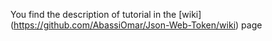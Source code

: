 
You find the description of tutorial in the [wiki] (https://github.com/AbassiOmar/Json-Web-Token/wiki) page
